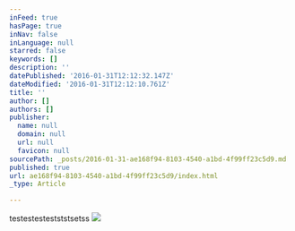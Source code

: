 ```yaml
---
inFeed: true
hasPage: true
inNav: false
inLanguage: null
starred: false
keywords: []
description: ''
datePublished: '2016-01-31T12:12:32.147Z'
dateModified: '2016-01-31T12:12:10.761Z'
title: ''
author: []
authors: []
publisher:
  name: null
  domain: null
  url: null
  favicon: null
sourcePath: _posts/2016-01-31-ae168f94-8103-4540-a1bd-4f99ff23c5d9.md
published: true
url: ae168f94-8103-4540-a1bd-4f99ff23c5d9/index.html
_type: Article

---
```

testestestestststsetss
![](https://the-grid-user-content.s3-us-west-2.amazonaws.com/c1d16486-342b-4837-8f01-fd480731abc1.jpg)